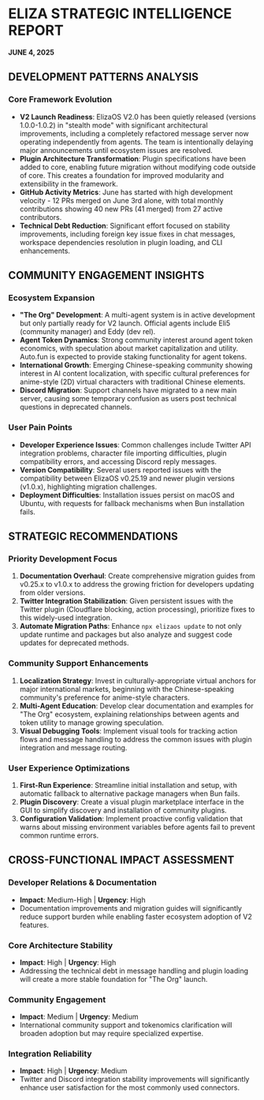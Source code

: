 # ELIZA STRATEGIC INTELLIGENCE REPORT
**JUNE 4, 2025**

## DEVELOPMENT PATTERNS ANALYSIS

### Core Framework Evolution
- **V2 Launch Readiness**: ElizaOS V2.0 has been quietly released (versions 1.0.0-1.0.2) in "stealth mode" with significant architectural improvements, including a completely refactored message server now operating independently from agents. The team is intentionally delaying major announcements until ecosystem issues are resolved.
- **Plugin Architecture Transformation**: Plugin specifications have been added to core, enabling future migration without modifying code outside of core. This creates a foundation for improved modularity and extensibility in the framework.
- **GitHub Activity Metrics**: June has started with high development velocity - 12 PRs merged on June 3rd alone, with total monthly contributions showing 40 new PRs (41 merged) from 27 active contributors.
- **Technical Debt Reduction**: Significant effort focused on stability improvements, including foreign key issue fixes in chat messages, workspace dependencies resolution in plugin loading, and CLI enhancements.

## COMMUNITY ENGAGEMENT INSIGHTS

### Ecosystem Expansion
- **"The Org" Development**: A multi-agent system is in active development but only partially ready for V2 launch. Official agents include Eli5 (community manager) and Eddy (dev rel).
- **Agent Token Dynamics**: Strong community interest around agent token economics, with speculation about market capitalization and utility. Auto.fun is expected to provide staking functionality for agent tokens.
- **International Growth**: Emerging Chinese-speaking community showing interest in AI content localization, with specific cultural preferences for anime-style (2D) virtual characters with traditional Chinese elements.
- **Discord Migration**: Support channels have migrated to a new main server, causing some temporary confusion as users post technical questions in deprecated channels.

### User Pain Points
- **Developer Experience Issues**: Common challenges include Twitter API integration problems, character file importing difficulties, plugin compatibility errors, and accessing Discord reply messages.
- **Version Compatibility**: Several users reported issues with the compatibility between ElizaOS v0.25.19 and newer plugin versions (v1.0.x), highlighting migration challenges.
- **Deployment Difficulties**: Installation issues persist on macOS and Ubuntu, with requests for fallback mechanisms when Bun installation fails.

## STRATEGIC RECOMMENDATIONS

### Priority Development Focus
1. **Documentation Overhaul**: Create comprehensive migration guides from v0.25.x to v1.0.x to address the growing friction for developers updating from older versions.
2. **Twitter Integration Stabilization**: Given persistent issues with the Twitter plugin (Cloudflare blocking, action processing), prioritize fixes to this widely-used integration.
3. **Automate Migration Paths**: Enhance `npx elizaos update` to not only update runtime and packages but also analyze and suggest code updates for deprecated methods.

### Community Support Enhancements
1. **Localization Strategy**: Invest in culturally-appropriate virtual anchors for major international markets, beginning with the Chinese-speaking community's preference for anime-style characters.
2. **Multi-Agent Education**: Develop clear documentation and examples for "The Org" ecosystem, explaining relationships between agents and token utility to manage growing speculation.
3. **Visual Debugging Tools**: Implement visual tools for tracking action flows and message handling to address the common issues with plugin integration and message routing.

### User Experience Optimizations
1. **First-Run Experience**: Streamline initial installation and setup, with automatic fallback to alternative package managers when Bun fails.
2. **Plugin Discovery**: Create a visual plugin marketplace interface in the GUI to simplify discovery and installation of community plugins.
3. **Configuration Validation**: Implement proactive config validation that warns about missing environment variables before agents fail to prevent common runtime errors.

## CROSS-FUNCTIONAL IMPACT ASSESSMENT

### Developer Relations & Documentation
- **Impact**: Medium-High | **Urgency**: High
- Documentation improvements and migration guides will significantly reduce support burden while enabling faster ecosystem adoption of V2 features.

### Core Architecture Stability
- **Impact**: High | **Urgency**: High
- Addressing the technical debt in message handling and plugin loading will create a more stable foundation for "The Org" launch.

### Community Engagement
- **Impact**: Medium | **Urgency**: Medium
- International community support and tokenomics clarification will broaden adoption but may require specialized expertise.

### Integration Reliability 
- **Impact**: High | **Urgency**: Medium
- Twitter and Discord integration stability improvements will significantly enhance user satisfaction for the most commonly used connectors.